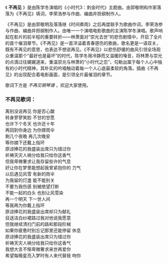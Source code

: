 

《 **不再见** 》是由陈学冬演唱的《小时代3：刺金时代》主题曲。由郭敬明和作家落落为《不再见》填词，李荣浩参与作曲、编曲并担纲制作人。

《不再见》是由郭敬明及落落继《时间煮雨》之后再度联手为歌曲作词，李荣浩参与作曲、编曲并担纲制作人。由唯一一个演唱电影歌曲的主演陈学冬演唱。歌声响起在影片的前半程的重要转折——林萧面对“崇光去世”的悲伤剧情中，开启了全片的首个催泪章节。《不再见》是一首洋溢着青春感伤的歌曲，歌名更是一语双关，既有不再见的意思，也表达不想说再见。《不再见》以悲伤舒缓的曲风引领全场观众重温那个“最好也是最坏”的时代，陈学冬用冷静而又温暖的嗓音，将林萧与崇光的点滴过往娓娓道来，重温崇光与林萧的“小时代之恋”，勾勒出属于每个人心中独有的小时代精神，其朴实的吟唱触动着每一个人心底最柔软的角落。插曲《不再见》的出现配合着电影画面，是引领全片最催泪的章节。

歌词下方是 _不再见钢琴谱_ ，欢迎大家使用。

### 不再见歌词：

  
离别没说再见 你是否心酸  
转身寥寥笑脸 不甘的甘愿  
也许下个冬天 也许还十年  
再回到你身边 为你撑雨伞  
剩几个夜晚 再几次晚安  
等你摘下还戴上指环  
原谅捧花的我盛装出席只为错过你  
祈祷天灾人祸分给我只给你这香气  
但我卑微奢求让我存留些许的气息  
好让你在梦里能想起我曾紧抱你的 力气  
以后遇见风雪 有新的雨伞  
为我留的灯盏 能不能别关  
不要为我伤感 别被绝望打断  
不能一起的白头 也别让风雪染  
再一个明天 下一世人间  
等我再为你戴上指环  
原谅捧花的我盛装出席却只为献礼  
目送洁白纱裙路过我对他说我愿意  
但我继续清扫门前的路和那段阶梯  
如果你疲惫时别忘记那里还能停留 休息  
原谅捧花的我盛装出席只为错过你  
祈祷天灾人祸分给我只给你这香气  
我想大言不惭卑微奢求来世再爱你  
希望每晚星亮入梦时有人来代替我 吻你  
  

